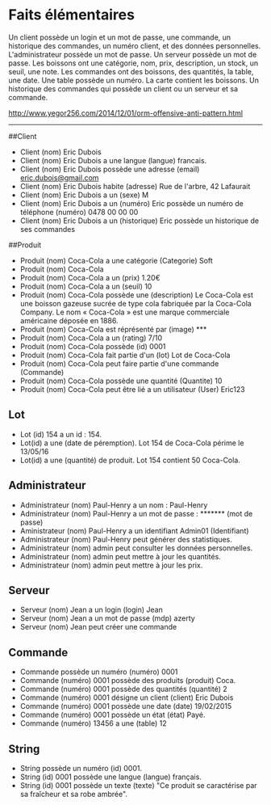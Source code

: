 ﻿# Faits élémentaires

Un client possède un login et un mot de passe, une commande, un historique des commandes, un numéro client, et des données personnelles. 
L'administrateur possède un mot de passe. 
Un serveur possède un mot de passe. 
Les boissons ont une catégorie, nom, prix, description, un stock, un seuil, une note. 
Les commandes ont des boissons, des quantités, la table, une date. 
Une table possède un numéro. 
La carte contient les boissons. 
Un historique des commandes qui possède un client ou un serveur et sa commande. 

http://www.yegor256.com/2014/12/01/orm-offensive-anti-pattern.html

--------------------------------------------------------------------- 


##Client

- Client (nom) Eric Dubois
- Client (nom) Eric Dubois a une langue (langue) francais.
- Client (nom) Eric Dubois possède une adresse (email) eric.dubois@gmail.com
- Client (nom) Eric Dubois habite (adresse) Rue de l'arbre, 42 Lafaurait
- Client (nom) Eric Dubois a un (sexe) M
- Client (nom) Eric Dubois a un (numéro) Eric possède un numéro de téléphone (numéro) 0478 00 00 00
- Client (nom) Eric Dubois a un (historique) Eric possède un historique de ses commandes

##Produit

- Produit (nom) Coca-Cola a une catégorie (Categorie) Soft
- Produit (nom) Coca-Cola
- Produit (nom) Coca-Cola a un (prix) 1.20€
- Produit (nom) Coca-Cola a un (seuil) 10
- Produit (nom) Coca-Cola possède une (description) Le Coca-Cola est une boisson gazeuse sucrée de type cola fabriquée  par la Coca-Cola Company. Le nom « Coca-Cola » est une marque  commerciale américaine déposée en 1886.
- Produit (nom) Coca-Cola est réprésenté par (image) ***
- Produit (nom) Coca-Cola a un (rating) 7/10
- Produit (nom) Coca-Cola possède (id) 0001
- Produit (nom) Coca-Cola fait partie d'un (lot)  Lot de Coca-Cola
- Produit (nom) Coca-Cola peut faire partie d'une commande (Commande)
- Produit (nom) Coca-Cola possède une quantité (Quantite) 10
- Produit (nom) Coca-Cola peut être lié a un utilisateur (User) Eric123

## Lot

- Lot (id) 154 a un id : 154.
- Lot(id) a une (date de péremption). Lot 154 de Coca-Cola périme le 13/05/16
- Lot(id) a une (quantité) de produit. Lot 154 contient 50 Coca-Cola.

## Administrateur

- Administrateur (nom) Paul-Henry a un nom : Paul-Henry  
- Administrateur (nom) Paul-Henry a un mot de passe :  ******* (mot de passe) 
- Aministrateur (nom) Paul-Henry a un identifiant Admin01 (Identifiant) 
- Administrateur (nom) Paul-Henry peut générer des statistiques.
- Administrateur (nom) admin peut consulter les données personnelles.
- Administrateur (nom) admin peut mettre à jour les quantités.
- Administrateur (nom) admin peut mettre à jour les prix.

## Serveur

- Serveur (nom) Jean a un login (login) Jean
- Serveur (nom) Jean a un mot de passe (mdp) azerty
- Serveur (nom) Jean peut créer une commande

## Commande

- Commande possède un numéro (numéro) 0001
- Commande (numéro) 0001 possède des produits (produit) Coca.
- Commande (numéro) 0001 possède des quantités (quantité) 2
- Commande (numéro) 0001 désigne un client (client)  Eric Dubois
- Commande (numéro) 0001 possède une date (date) 19/02/2015
- Commande (numéro) 0001 possède un état (état) Payé.
- Commande (numéro) 13456 a une (table) 12

## String

- String possède un numéro (id) 0001.
- String (id) 0001 possède une langue (langue) français.
- String (id) 0001 possède un texte (texte) "Ce produit se caractérise par sa fraîcheur et sa robe ambrée".

